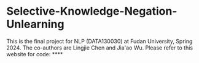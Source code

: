 # Selective-Knowledge-Negation-Unlearning
This is the final project for NLP (DATA130030) at Fudan University, Spring 2024. The co-authors are Lingjie Chen and Jia'ao Wu. Please refer to this website for code: ****
